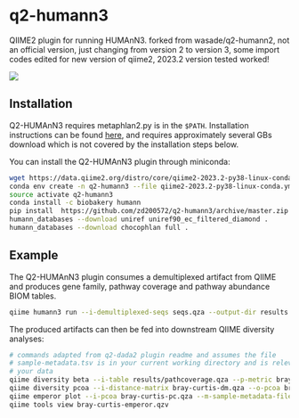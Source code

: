 # q2-humann3

QIIME2 plugin for running HUMAnN3. forked from wasade/q2-humann2, not an official version, just changing from version 2 to version 3, some import codes edited for new version of qiime2, 2023.2 version tested worked!

![](https://user-images.githubusercontent.com/20882745/229346119-691da579-ecf6-46e9-836f-aec5007de0da.png)

## Installation

Q2-HUMAnN3 requires metaphlan2.py is in the ``$PATH``. Installation instructions can be found [here](https://bitbucket.org/biobakery/metaphlan2), and requires approximately several GBs download which is not covered by the installation steps below.

You can install the Q2-HUMAnN3 plugin through miniconda:

```bash
wget https://data.qiime2.org/distro/core/qiime2-2023.2-py38-linux-conda.yml
conda env create -n q2-humann3 --file qiime2-2023.2-py38-linux-conda.yml
source activate q2-humann3
conda install -c biobakery humann
pip install  https://github.com/zd200572/q2-humann3/archive/master.zip
humann_databases --download uniref uniref90_ec_filtered_diamond .
humann_databases --download chocophlan full .
```

## Example

The Q2-HUMAnN3 plugin consumes a demultiplexed artifact from QIIME and produces gene family, pathway coverage and pathway abundance BIOM tables. 

```bash
qiime humann3 run --i-demultiplexed-seqs seqs.qza --output-dir results --p-threads=1
```

The produced artifacts can then be fed into downstream QIIME diversity analyses:

```bash
# commands adapted from q2-dada2 plugin readme and assumes the file 
# sample-metadata.tsv is in your current working directory and is relevant for
# your data
qiime diversity beta --i-table results/pathcoverage.qza --p-metric braycurtis --o-distance-matrix bray-curtis-dm
qiime diversity pcoa --i-distance-matrix bray-curtis-dm.qza --o-pcoa bray-curtis-pc
qiime emperor plot --i-pcoa bray-curtis-pc.qza --m-sample-metadata-file sample-metadata.tsv --o-visualization bray-curtis-emperor
qiime tools view bray-curtis-emperor.qzv
```
